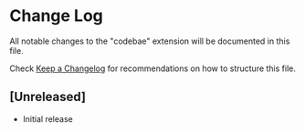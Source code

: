 # Change Log

All notable changes to the "codebae" extension will be documented in this file.

Check [Keep a Changelog](http://keepachangelog.com/) for recommendations on how to structure this file.

## [Unreleased]

- Initial release